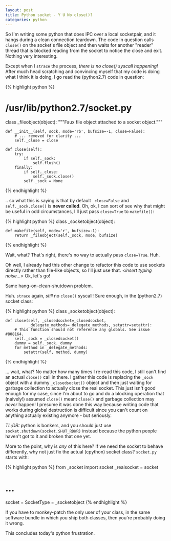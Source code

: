 ```yaml
---
layout: post
title: Python socket - Y U No close()?
categories: python
---
```


So I'm writing some python that does IPC over a local socketpair, and
it hangs during a clean connection teardown.  The code in question
calls `close()` on the socket's file object and then waits for another
"reader" thread that is blocked reading from the socket to notice the
close and exit.  Nothing very interesting.

Except when I `strace` the process, *there is no close() syscall
happening!* After much head scratching and convincing myself that my
code is doing what I think it is doing, I go read the (python2.7) code
in question:

{% highlight python %}
# /usr/lib/python2.7/socket.py
class _fileobject(object):
    """Faux file object attached to a socket object."""

    def __init__(self, sock, mode='rb', bufsize=-1, close=False):
        # ... removed for clarity ...
        self._close = close

    def close(self):
        try:
            if self._sock:
                self.flush()
        finally:
            if self._close:
                self._sock.close()
            self._sock = None
{% endhighlight %}

.. so what this is saying is that by default `_close=False` and
`self._sock.close()` is **never called**.  Oh, ok, I can sort of see
why that might be useful in odd circumstances, I'll just pass
`close=True` to `makefile()`:

{% highlight python %}
class _socketobject(object):

    def makefile(self, mode='r', bufsize=-1):
        return _fileobject(self._sock, mode, bufsize)
{% endhighlight %}

Wait, what?  That's right, there's no way to actually pass
`close=True`.  Huh.

Oh well, I already had this other change to refactor this code to use
sockets directly rather than file-like objects, so I'll just use
that.  *\<insert typing noise...\>*  Ok, let's go!

Same hang-on-clean-shutdown problem.

Huh.  `strace` again, *still* no `close()` syscall!  Sure enough, in the
(python2.7) socket class:

{% highlight python %}
class _socketobject(object):

    def close(self, _closedsocket=_closedsocket,
              _delegate_methods=_delegate_methods, setattr=setattr):
        # This function should not reference any globals. See issue #808164.
        self._sock = _closedsocket()
        dummy = self._sock._dummy
        for method in _delegate_methods:
            setattr(self, method, dummy)
{% endhighlight %}

... wait, what?  No matter how many times I re-read this code, I still
can't find an actual `close()` call in there.  I gather this code is
replacing the `_sock` object with a dummy `_closedsocket()` object and
then just waiting for garbage collection to actually close the real
socket.  This just isn't good enough for my case, since I'm about to
go and do a blocking operation that (naively!) assumed `close()` meant
`close()` and garbage collection may *never* happen!  I presume it was
done this way because writing code that works during global
destruction is difficult since you can't count on anything actually
existing anymore - but seriously.

*TL;DR:* python is bonkers, and you should just use
`socket.shutdown(socket.SHUT_RDWR)` instead because the python people
haven't got to it and broken that one yet.

More to the point, why is *any* of this here?  If we need the socket
to behave differently, why not just fix the actual (cpython) socket
class?  `socket.py` starts with:

{% highlight python %}
from _socket import socket
_realsocket = socket

# ...

socket = SocketType = _socketobject
{% endhighlight %}

If you have to monkey-patch the only user of your class, in the same
software bundle in which you ship both classes, then you're probably
doing it wrong.

This concludes today's python frustration.
